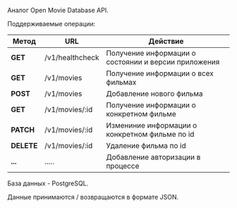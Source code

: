 Аналог Open Movie Database API.

Поддерживаемые операции:

| Метод | URL | Действие |
|---------|----------|--------|
| **GET** | /v1/healthcheck | Получение информации о состоянии и версии приложения |
| **GET**| /v1/movies      | Получение информации о всех фильмах |
| **POST**| /v1/movies      | Добавление нового фильма |
| **GET**| /v1/movies/:id      | Получение информации о конкретном фильме |
| **PATCH**| /v1/movies/:id      | Измениние информации о конкретном фильме по id |
| **DELETE**| /v1/movies/:id      | Удаление фильма по id  |
| **...**| .....      | Добавление авторизации в процессе |

База данных - PostgreSQL.

Данные принимаются / возвращаются в формате JSON.
